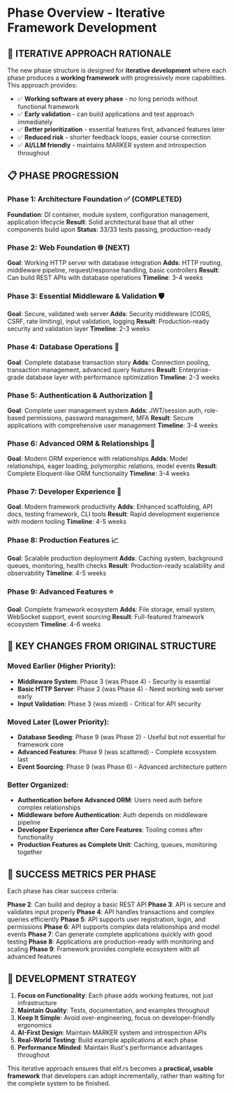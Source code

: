 # Phase Overview - Iterative Framework Development

## 🎯 **ITERATIVE APPROACH RATIONALE**

The new phase structure is designed for **iterative development** where each phase produces a **working framework** with progressively more capabilities. This approach provides:

- ✅ **Working software at every phase** - no long periods without functional framework
- ✅ **Early validation** - can build applications and test approach immediately  
- ✅ **Better prioritization** - essential features first, advanced features later
- ✅ **Reduced risk** - shorter feedback loops, easier course correction
- ✅ **AI/LLM friendly** - maintains MARKER system and introspection throughout

## 📋 **PHASE PROGRESSION**

### **Phase 1: Architecture Foundation** ✅ (COMPLETED)
**Foundation**: DI container, module system, configuration management, application lifecycle
**Result**: Solid architectural base that all other components build upon
**Status**: 33/33 tests passing, production-ready

### **Phase 2: Web Foundation** 🌐 (NEXT)
**Goal**: Working HTTP server with database integration
**Adds**: HTTP routing, middleware pipeline, request/response handling, basic controllers
**Result**: Can build REST APIs with database operations
**Timeline**: 3-4 weeks

### **Phase 3: Essential Middleware & Validation** 🛡️
**Goal**: Secure, validated web server
**Adds**: Security middleware (CORS, CSRF, rate limiting), input validation, logging
**Result**: Production-ready security and validation layer
**Timeline**: 2-3 weeks

### **Phase 4: Database Operations** 💾
**Goal**: Complete database transaction story
**Adds**: Connection pooling, transaction management, advanced query features
**Result**: Enterprise-grade database layer with performance optimization
**Timeline**: 2-3 weeks

### **Phase 5: Authentication & Authorization** 🔐
**Goal**: Complete user management system
**Adds**: JWT/session auth, role-based permissions, password management, MFA
**Result**: Secure applications with comprehensive user management
**Timeline**: 3-4 weeks

### **Phase 6: Advanced ORM & Relationships** 🔗
**Goal**: Modern ORM experience with relationships
**Adds**: Model relationships, eager loading, polymorphic relations, model events
**Result**: Complete Eloquent-like ORM functionality
**Timeline**: 3-4 weeks

### **Phase 7: Developer Experience** 🚀
**Goal**: Modern framework productivity
**Adds**: Enhanced scaffolding, API docs, testing framework, CLI tools
**Result**: Rapid development experience with modern tooling
**Timeline**: 4-5 weeks

### **Phase 8: Production Features** 📈
**Goal**: Scalable production deployment
**Adds**: Caching system, background queues, monitoring, health checks
**Result**: Production-ready scalability and observability
**Timeline**: 4-5 weeks

### **Phase 9: Advanced Features** ⭐
**Goal**: Complete framework ecosystem
**Adds**: File storage, email system, WebSocket support, event sourcing
**Result**: Full-featured framework ecosystem
**Timeline**: 4-6 weeks

## 🔄 **KEY CHANGES FROM ORIGINAL STRUCTURE**

### **Moved Earlier (Higher Priority)**:
- **Middleware System**: Phase 3 (was Phase 4) - Security is essential
- **Basic HTTP Server**: Phase 2 (was Phase 4) - Need working web server early
- **Input Validation**: Phase 3 (was mixed) - Critical for API security

### **Moved Later (Lower Priority)**:
- **Database Seeding**: Phase 9 (was Phase 2) - Useful but not essential for framework core
- **Advanced Features**: Phase 9 (was scattered) - Complete ecosystem last
- **Event Sourcing**: Phase 9 (was Phase 6) - Advanced architecture pattern

### **Better Organized**:
- **Authentication before Advanced ORM**: Users need auth before complex relationships
- **Middleware before Authentication**: Auth depends on middleware pipeline
- **Developer Experience after Core Features**: Tooling comes after functionality
- **Production Features as Complete Unit**: Caching, queues, monitoring together

## 🎯 **SUCCESS METRICS PER PHASE**

Each phase has clear success criteria:

**Phase 2**: Can build and deploy a basic REST API
**Phase 3**: API is secure and validates input properly
**Phase 4**: API handles transactions and complex queries efficiently
**Phase 5**: API supports user registration, login, and permissions
**Phase 6**: API supports complex data relationships and model events
**Phase 7**: Can generate complete applications quickly with good testing
**Phase 8**: Applications are production-ready with monitoring and scaling
**Phase 9**: Framework provides complete ecosystem with all advanced features

## 🚀 **DEVELOPMENT STRATEGY**

1. **Focus on Functionality**: Each phase adds working features, not just infrastructure
2. **Maintain Quality**: Tests, documentation, and examples throughout
3. **Keep It Simple**: Avoid over-engineering, focus on developer-friendly ergonomics  
4. **AI-First Design**: Maintain MARKER system and introspection APIs
5. **Real-World Testing**: Build example applications at each phase
6. **Performance Minded**: Maintain Rust's performance advantages throughout

This iterative approach ensures that elif.rs becomes a **practical, usable framework** that developers can adopt incrementally, rather than waiting for the complete system to be finished.